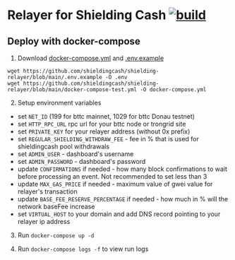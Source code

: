 # Relayer for Shielding Cash [![build](https://github.com/shieldingcash/shielding-relayer/actions/workflows/build.yml/badge.svg)](https://github.com/shieldingcash/shielding-relayer/actions/workflows/build.yml)

## Deploy with docker-compose

1. Download [docker-compose.yml](/docker-compose-test.yml) and [.env.example](/.env.example)

```
wget https://github.com/shieldingcash/shielding-relayer/blob/main/.env.example -O .env
wget https://github.com/shieldingcash/shielding-relayer/blob/main/docker-compose-test.yml -O docker-compose.yml

```

2. Setup environment variables

- set `NET_ID` (199 for bttc mainnet, 1029 for bttc Donau testnet)
- set `HTTP_RPC_URL` rpc url for your bttc node or trongrid site
- set `PRIVATE_KEY` for your relayer address (without 0x prefix)
- set `REGULAR_SHIELDING_WITHDRAW_FEE` - fee in % that is used for shieldingcash pool withdrawals
- set `ADMIN_USER` - dashboard's username
- set `ADMIN_PASSWORD` - dashboard's password
- update `CONFIRMATIONS` if needed - how many block confirmations to wait before processing an event. Not recommended to set less than 3
- update `MAX_GAS_PRICE` if needed - maximum value of gwei value for relayer's transaction
- update `BASE_FEE_RESERVE_PERCENTAGE` if needed - how much in % will the network baseFee increase
- set `VIRTUAL_HOST` to your domain and add DNS record pointing to your relayer ip address

3. Run `docker-compose up -d`

4. Run `docker-compose logs -f` to view run logs
